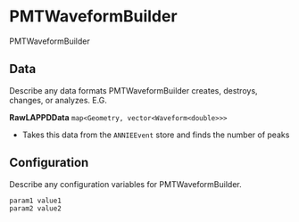 # PMTWaveformBuilder

PMTWaveformBuilder

## Data

Describe any data formats PMTWaveformBuilder creates, destroys, changes, or analyzes. E.G.

**RawLAPPDData** `map<Geometry, vector<Waveform<double>>>`
* Takes this data from the `ANNIEEvent` store and finds the number of peaks


## Configuration

Describe any configuration variables for PMTWaveformBuilder.

```
param1 value1
param2 value2
```
